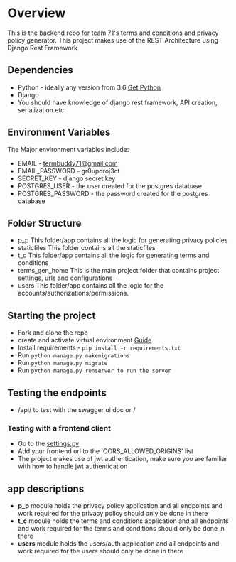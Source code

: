 # Overview
This is the backend repo for team 71's terms and conditions and privacy policy generator.
This project makes use of the REST Architecture using Django Rest Framework
## Dependencies
- Python - ideally any version from 3.6 [Get Python](https://www.python.org/)
- Django
- You should have knowledge of django rest framework, API creation, serialization etc
## Environment Variables
The Major environment variables include:
- EMAIL - termbuddy71@gmail.com
- EMAIL_PASSWORD - gr0updroj3ct
- SECRET_KEY - django secret key
- POSTGRES_USER - the user created for the postgres database
- POSTGRES_PASSWORD - the password created for the postgres database
## Folder Structure
- p_p This folder/app contains all the logic for generating privacy policies
- staticfiles This folder contains all the staticfiles
- t_c This folder/app contains all the logic for generating terms and conditions
- terms_gen_home This is the main project folder that contains project settings, urls and configurations
- users This folder/app contains all the logic for the accounts/authorizations/permissions.
## Starting the project
- Fork and clone the repo
- create and activate virtual environment [Guide](https://www.freecodecamp.org/news/how-to-setup-virtual-environments-in-python/).
- Install requirements - `pip install -r requirements.txt `
- Run `python manage.py makemigrations`
- Run `python manage.py migrate`
- Run `python manage.py runserver to run the server`

## Testing the endpoints
- /api/ to test with the swagger ui doc or / 
### Testing with a frontend client
- Go to the [settings.py](/terms_gen_home/settings.py)
- Add your frontend url to the 'CORS_ALLOWED_ORIGINS' list
- The project makes use of jwt authentication, make sure you are familiar with how to handle jwt authentication
## app descriptions
- **p_p** module holds the privacy policy application and all endpoints and work required for the privacy policy should only be done in there
- **t_c** module holds the terms and conditions application and all endpoints and work required for the terms and conditions should only be done in there
- **users** module holds the users/auth application and all endpoints and work required for the users should only be done in there
